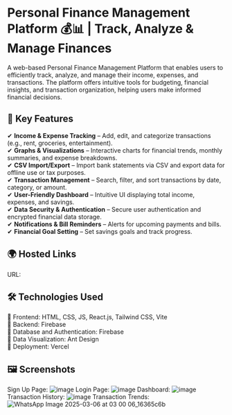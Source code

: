 
# Personal Finance Management Platform 💰📊 | Track, Analyze & Manage Finances

A web-based Personal Finance Management Platform that enables users to efficiently track, analyze, and manage their income, expenses, and transactions. The platform offers intuitive tools for budgeting, financial insights, and transaction organization, helping users make informed financial decisions. 

## 🚀 Key Features  

✔ **Income & Expense Tracking** – Add, edit, and categorize transactions (e.g., rent, groceries, entertainment).  
✔ **Graphs & Visualizations** – Interactive charts for financial trends, monthly summaries, and expense breakdowns.  
✔ **CSV Import/Export** – Import bank statements via CSV and export data for offline use or tax purposes.  
✔ **Transaction Management** – Search, filter, and sort transactions by date, category, or amount.  
✔ **User-Friendly Dashboard** – Intuitive UI displaying total income, expenses, and savings.  
✔ **Data Security & Authentication** – Secure user authentication and encrypted financial data storage.  
✔ **Notifications & Bill Reminders** – Alerts for upcoming payments and bills.  
✔ **Financial Goal Setting** – Set savings goals and track progress.
## 🌍 Hosted Links

URL: 
## 🛠️ Technologies Used

🔹 Frontend: HTML, CSS, JS, React.js, Tailwind CSS, Vite  
🔹 Backend: Firebase   
🔹 Database and Authentication: Firebase   
🔹 Data Visualization:  Ant Design    
🔹 Deployment: Vercel
## 🖼️ Screenshots

Sign Up Page:
![image](https://github.com/user-attachments/assets/215569b1-e76d-4de8-ab96-b67258af2a76)
Login Page:
![image](https://github.com/user-attachments/assets/956c9178-fc85-42dd-9a68-68be668b1506)
Dashboard:
![image](https://github.com/user-attachments/assets/ab81783c-0bae-417d-9e0a-f1bc23bdb3d6)
Transaction History:
![image](https://github.com/user-attachments/assets/5e797ff5-b62a-47c3-95bf-a9b5610e7368)
Transaction Trends:
![WhatsApp Image 2025-03-06 at 03 00 06_16365c6b](https://github.com/user-attachments/assets/46da441c-ce58-482b-8d3c-ae9bcc8db25f)

